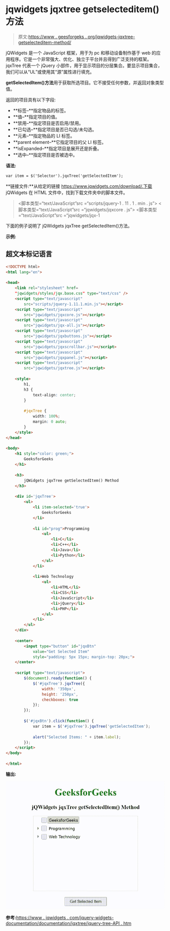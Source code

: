 # jqwidgets jqxtree getselecteditem()方法

> 原文:[https://www . geesforgeks . org/jqwidgets-jqxtree-getselecteditem-method/](https://www.geeksforgeeks.org/jqwidgets-jqxtree-getselecteditem-method/)

jQWidgets 是一个 JavaScript 框架，用于为 pc 和移动设备制作基于 web 的应用程序。它是一个非常强大、优化、独立于平台并且得到广泛支持的框架。jqxTree 代表一个 jQuery 小部件，用于显示项目的分层集合。要显示项目集合，我们可以从“UL”或使用其“源”属性进行填充。

**getSelectedItem()方法**用于获取所选项目。它不接受任何参数，并返回对象类型值。

返回的项目具有以下字段:

*   **标签–**指定物品的标签。
*   **值–**指定项目的值。
*   **禁用–**指定项目是否启用/禁用。
*   **已勾选–**指定项目是否已勾选/未勾选。
*   **元素–**指定物品的 LI 标签。
*   **parent element–**它指定项目的父 LI 标签。
*   **isExpanded–**指定项目是展开还是折叠。
*   **选中–**指定项目是否被选中。

**语法:**

```html
var item = $('Selector').jqxTree('getSelectedItem');
```

**链接文件:**从给定的链接 https://www.jqwidgets.com/download/.下载 jQWidgets 在 HTML 文件中，找到下载文件夹中的脚本文件。

> <link rel="”stylesheet”" href="”jqwidgets/styles/jqx.base.css”" type="”text/css”">
> <脚本类型=“text/JavaScript”src =“scripts/jquery-1 . 11 . 1 . min . js”></script>
> <脚本类型=“text/JavaScript”src =“jqwidgets/jqxcore . js”></script>
> <脚本类型=“text/JavaScript”src =“jqwidgets/jqx-1

下面的例子说明了 jQWidgets jqxTree getSelectedItem()方法。

**示例:**

## 超文本标记语言

```html
<!DOCTYPE html>
<html lang="en">

<head>
    <link rel="stylesheet" href=
    "jqwidgets/styles/jqx.base.css" type="text/css" />
    <script type="text/javascript" 
        src="scripts/jquery-1.11.1.min.js"></script>
    <script type="text/javascript" 
        src="jqwidgets/jqxcore.js"></script>
    <script type="text/javascript" 
        src="jqwidgets/jqx-all.js"></script>
    <script type="text/javascript" 
        src="jqwidgets/jqxbuttons.js"></script>
    <script type="text/javascript" 
        src="jqwidgets/jqxscrollbar.js"></script>
    <script type="text/javascript" 
        src="jqwidgets/jqxpanel.js"></script>
    <script type="text/javascript" 
        src="jqwidgets/jqxtree.js"></script>

    <style>
        h1,
        h3 {
            text-align: center;
        }

        #jqxTree {
            width: 100%;
            margin: 0 auto;
        }
    </style>
</head>

<body>
    <h1 style="color: green;">
        GeeksforGeeks
    </h1>

    <h3>
        jQWidgets jqxTree getSelectedItem() Method
    </h3>

    <div id='jqxTree'>
        <ul>
            <li item-selected='true'>
                GeeksforGeeks
            </li>

            <li id="prog">Programming
                <ul>
                    <li>C</li>
                    <li>C++</li>
                    <li>Java</li>
                    <li>Python</li>
                </ul>
            </li>

            <li>Web Technology
                <ul>
                    <li>HTML</li>
                    <li>CSS</li>
                    <li>JavaScript</li>
                    <li>jQuery</li>
                    <li>PHP</li>
                </ul>
            </li>
        </ul>
    </div>

    <center>
        <input type="button" id="jqxBtn" 
            value="Get Selected Item" 
            style="padding: 5px 15px; margin-top: 20px;">
    </center>

    <script type="text/javascript">
        $(document).ready(function() {
            $('#jqxTree').jqxTree({
                width: '350px',
                height: '250px',
                checkboxes: true
            });
        });

        $('#jqxBtn').click(function() {
            var item = $('#jqxTree').jqxTree('getSelectedItem');

            alert("Selected Items: " + item.label);
        });
    </script>
</body>

</html>
```

**输出:**

![](img/a111acc3d49bd69cda2019cccd738835.png)

**参考:**[https://www . jqwidgets . com/jquery-widgets-documentation/documentation/jqxtree/jquery-tree-API . htm](https://www.jqwidgets.com/jquery-widgets-documentation/documentation/jqxtree/jquery-tree-api.htm)